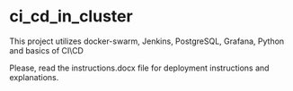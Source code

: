 # ci_cd_in_cluster
This project utilizes docker-swarm, Jenkins, PostgreSQL, Grafana, Python and basics of CI\CD

Please, read the instructions.docx file for deployment instructions and explanations.
